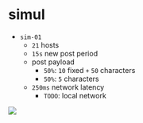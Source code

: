 # simul

- `sim-01`
    - `21` hosts
    - `15s` new post period
    - post payload
        - `50%`: `10` fixed `+` `50` characters
        - `50%`: `5` characters
    - `250ms` network latency
        - `TODO`: local network

<img src="topology.png">

<!--
- Mailing lists:
    - 100 users
    -  10 posts/day
    -  1k payload
-->
